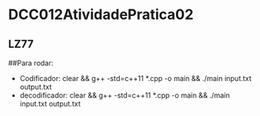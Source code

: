 # DCC012AtividadePratica02
## LZ77

##Para rodar:
- Codificador:
clear && g++ -std=c++11 *.cpp -o main && ./main input.txt output.txt
- decodificador:
clear && g++ -std=c++11 *.cpp -o main && ./main input.txt output.txt


